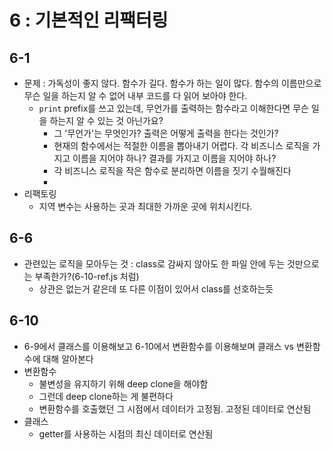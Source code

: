 # 6 : 기본적인 리팩터링

## 6-1

- 문제 : 가독성이 좋지 않다. 함수가 길다. 함수가 하는 일이 많다. 함수의 이름만으로 무슨 일을 하는지 알 수 없어 내부 코드를 다 읽어 보아야 한다.
  - `print` prefix를 쓰고 있는데, 무언가를 출력하는 함수라고 이해한다면 무슨 일을 하는지 알 수 있는 것 아닌가요?
    - 그 '무언가'는 무엇인가? 출력은 어떻게 출력을 한다는 것인가?
    - 현재의 함수에서는 적절한 이름을 뽑아내기 어렵다. 각 비즈니스 로직을 가지고 이름을 지어야 하나? 결과를 가지고 이름을 지어야 하나?
    - 각 비즈니스 로직을 작은 함수로 분리하면 이름을 짓기 수월해진다
    -
- 리팩토링
  - 지역 변수는 사용하는 곳과 최대한 가까운 곳에 위치시킨다.

## 6-6

- 관련있는 로직을 모아두는 것 : class로 감싸지 않아도 한 파일 안에 두는 것만으로는 부족한가?(6-10-ref.js 처럼)
  - 상관은 없는거 같은데 또 다른 이점이 있어서 class를 선호하는듯

## 6-10

- 6-9에서 클래스를 이용해보고 6-10에서 변환함수를 이용해보며 클래스 vs 변환함수에 대해 알아본다
- 변환함수
  - 불변성을 유지하기 위해 deep clone을 해야함
  - 그런데 deep clone하는 게 불편하다
  - 변환함수를 호출했던 그 시점에서 데이터가 고정됨. 고정된 데이터로 연산됨
- 클래스
  - getter를 사용하는 시점의 최신 데이터로 연산됨
